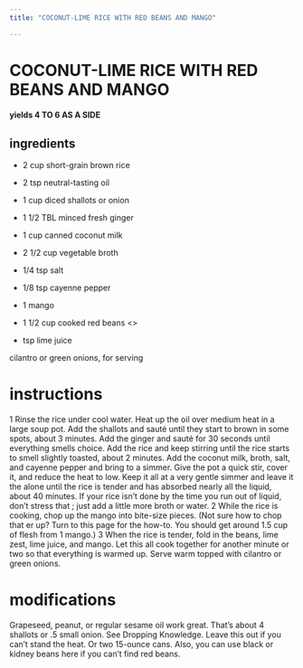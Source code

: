 ```yaml
---
title: "COCONUT-LIME RICE WITH RED BEANS AND MANGO"

---
```


# COCONUT-LIME RICE WITH RED BEANS AND MANGO
#### yields 4 TO 6 AS A SIDE
## ingredients
* 2 cup short-grain brown rice

* 2 tsp neutral-tasting oil

* 1 cup diced shallots or onion

* 1 1/2 TBL minced fresh ginger

* 1 cup canned coconut milk

* 2 1/2 cup vegetable broth

* 1/4 tsp salt

* 1/8 tsp cayenne pepper

* 1 mango

* 1 1/2 cup cooked red beans
<>
* tsp lime juice

cilantro or green onions, for serving

# instructions
1 Rinse the rice under cool water. Heat up the oil over medium heat in a large soup pot. Add
the shallots and sauté until they start to brown in some spots, about 3 minutes. Add the
ginger and sauté for 30 seconds until everything smells choice. Add the rice and keep stirring
until the rice starts to smell slightly toasted, about 2 minutes. Add the coconut milk, broth,
salt, and cayenne pepper and bring to a simmer. Give the pot a quick stir, cover it, and reduce
the heat to low. Keep it all at a very gentle simmer and leave it the   alone until the rice is
tender and has absorbed nearly all the liquid, about 40 minutes. If your rice isn’t done by the
time you run out of liquid, don’t stress that   ; just add a little more broth or water.
2 While the rice is cooking, chop up the mango into bite-size pieces. (Not sure how to chop
that  er up? Turn to this page for the how-to. You should get around 1.5 cup of flesh
from 1 mango.)
3 When the rice is tender, fold in the beans, lime zest, lime juice, and mango. Let this all cook
together for another minute or two so that everything is warmed up. Serve warm topped with
cilantro or green onions.

# modifications

Grapeseed, peanut, or regular sesame oil work  great.
 That’s about 4 shallots or .5 small onion.
 See Dropping Knowledge.
 Leave this    out if you can’t stand the heat.
 Or two 15-ounce cans. Also, you can use black or kidney beans here if you can’t find red beans.
	
	
